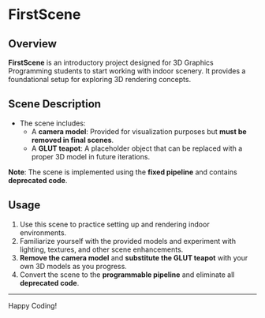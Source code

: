 # FirstScene

## Overview

**FirstScene** is an introductory project designed for 3D Graphics Programming students to start working with indoor scenery. It provides a foundational setup for exploring 3D rendering concepts.

## Scene Description

- The scene includes:
  - A **camera model**: Provided for visualization purposes but **must be removed in final scenes**.
  - A **GLUT teapot**: A placeholder object that can be replaced with a proper 3D model in future iterations.

**Note**: The scene is implemented using the **fixed pipeline** and contains **deprecated code**.

## Usage

1. Use this scene to practice setting up and rendering indoor environments.
2. Familiarize yourself with the provided models and experiment with lighting, textures, and other scene enhancements.
3. **Remove the camera model** and **substitute the GLUT teapot** with your own 3D models as you progress.
4. Convert the scene to the **programmable pipeline** and eliminate all **deprecated code**.

---

Happy Coding!

